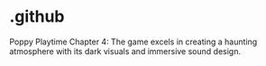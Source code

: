 # .github
Poppy Playtime Chapter 4: The game excels in creating a haunting atmosphere with its dark visuals and immersive sound design.
